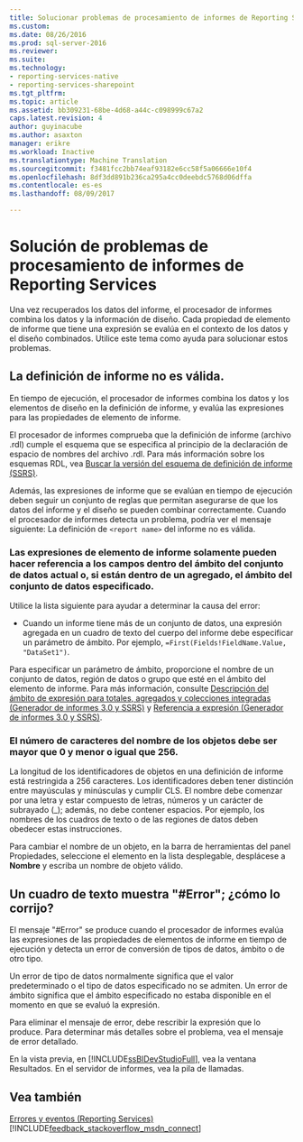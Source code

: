 ```yaml
---
title: Solucionar problemas de procesamiento de informes de Reporting Services | Documentos de Microsoft
ms.custom: 
ms.date: 08/26/2016
ms.prod: sql-server-2016
ms.reviewer: 
ms.suite: 
ms.technology:
- reporting-services-native
- reporting-services-sharepoint
ms.tgt_pltfrm: 
ms.topic: article
ms.assetid: bb309231-68be-4d68-a44c-c098999c67a2
caps.latest.revision: 4
author: guyinacube
ms.author: asaxton
manager: erikre
ms.workload: Inactive
ms.translationtype: Machine Translation
ms.sourcegitcommit: f3481fcc2bb74eaf93182e6cc58f5a06666e10f4
ms.openlocfilehash: 8df3dd891b236ca295a4cc0deebdc5768d06dffa
ms.contentlocale: es-es
ms.lasthandoff: 08/09/2017

---
```

# <a name="troubleshoot-processing-of-reporting-services-reports"></a>Solución de problemas de procesamiento de informes de Reporting Services
Una vez recuperados los datos del informe, el procesador de informes combina los datos y la información de diseño. Cada propiedad de elemento de informe que tiene una expresión se evalúa en el contexto de los datos y el diseño combinados. Utilice este tema como ayuda para solucionar estos problemas.   
  
## <a name="my-report-definition-is-not-valid"></a>La definición de informe no es válida.  
En tiempo de ejecución, el procesador de informes combina los datos y los elementos de diseño en la definición de informe, y evalúa las expresiones para las propiedades de elemento de informe.   
  
El procesador de informes comprueba que la definición de informe (archivo .rdl) cumple el esquema que se especifica al principio de la declaración de espacio de nombres del archivo .rdl. Para más información sobre los esquemas RDL, vea [Buscar la versión del esquema de definición de informe (SSRS)](../../reporting-services/reports/find-the-report-definition-schema-version-ssrs.md).  
  
Además, las expresiones de informe que se evalúan en tiempo de ejecución deben seguir un conjunto de reglas que permitan asegurarse de que los datos del informe y el diseño se pueden combinar correctamente. Cuando el procesador de informes detecta un problema, podría ver el mensaje siguiente: La definición de `<report name>` del informe no es válida.  
  
### <a name="report-item-expressions-can-only-refer-to-fields-within-the-current-dataset-scope-or-if-inside-an-aggregate-the-specified-dataset-scope"></a>Las expresiones de elemento de informe solamente pueden hacer referencia a los campos dentro del ámbito del conjunto de datos actual o, si están dentro de un agregado, el ámbito del conjunto de datos especificado.  
  
Utilice la lista siguiente para ayudar a determinar la causa del error:  
* Cuando un informe tiene más de un conjunto de datos, una expresión agregada en un cuadro de texto del cuerpo del informe debe especificar un parámetro de ámbito. Por ejemplo, `=First(Fields!FieldName.Value, "DataSet1")`.  
  
Para especificar un parámetro de ámbito, proporcione el nombre de un conjunto de datos, región de datos o grupo que esté en el ámbito del elemento de informe. Para más información, consulte [Descripción del ámbito de expresión para totales, agregados y colecciones integradas (Generador de informes 3.0 y SSRS)](../../reporting-services/report-design/expression-scope-for-totals-aggregates-and-built-in-collections.md) y [Referencia a expresión (Generador de informes 3.0 y SSRS)](../../reporting-services/report-design/expression-reference-report-builder-and-ssrs.md).  
  
### <a name="names-of-objects-must-be-greater-than-0-and-less-than-or-equal-to-256-characters"></a>El número de caracteres del nombre de los objetos debe ser mayor que 0 y menor o igual que 256.  
La longitud de los identificadores de objetos en una definición de informe está restringida a 256 caracteres. Los identificadores deben tener distinción entre mayúsculas y minúsculas y cumplir CLS. El nombre debe comenzar por una letra y estar compuesto de letras, números y un carácter de subrayado (_); además, no debe contener espacios. Por ejemplo, los nombres de los cuadros de texto o de las regiones de datos deben obedecer estas instrucciones.   
  
Para cambiar el nombre de un objeto, en la barra de herramientas del panel Propiedades, seleccione el elemento en la lista desplegable, desplácese a **Nombre** y escriba un nombre de objeto válido.   
  
## <a name="a-text-box-displays-error-how-do-i-fix-it"></a>Un cuadro de texto muestra "#Error"; ¿cómo lo corrijo?  
El mensaje "#Error" se produce cuando el procesador de informes evalúa las expresiones de las propiedades de elementos de informe en tiempo de ejecución y detecta un error de conversión de tipos de datos, ámbito o de otro tipo.   
  
Un error de tipo de datos normalmente significa que el valor predeterminado o el tipo de datos especificado no se admiten. Un error de ámbito significa que el ámbito especificado no estaba disponible en el momento en que se evaluó la expresión.   
  
Para eliminar el mensaje de error, debe rescribir la expresión que lo produce. Para determinar más detalles sobre el problema, vea el mensaje de error detallado.   
  
En la vista previa, en [!INCLUDE[ssBIDevStudioFull](../../includes/ssbidevstudiofull.md)], vea la ventana Resultados. En el servidor de informes, vea la pila de llamadas. 
  
  
## <a name="see-also"></a>Vea también  
[Errores y eventos (Reporting Services)](../../reporting-services/troubleshooting/errors-and-events-reference-reporting-services.md)
[!INCLUDE[feedback_stackoverflow_msdn_connect](../../includes/feedback-stackoverflow-msdn-connect.md)]


